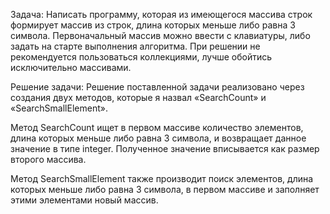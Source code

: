 Задача:
Написать программу, которая из имеющегося массива строк формирует массив из строк, длина которых меньше либо равна 3 символа. Первоначальный массив можно ввести с клавиатуры, либо задать на старте выполнения алгоритма. При решении не рекомендуется пользоваться коллекциями, лучше обойтись исключительно массивами.



Решение задачи:
Решение поставленной задачи реализовано через создания двух методов, которые я назвал «SearchCount» и «SearchSmallElement».

Метод SearchCount ищет в первом массиве количество элементов, длина которых меньше либо равна 3 символа, и возвращает данное значение в типе integer. Полученное значение вписывается как размер второго массива.

Метод SearchSmallElement также производит поиск элементов, длина которых меньше либо равна 3 символа, в первом массиве и заполняет этими элементами новый массив.